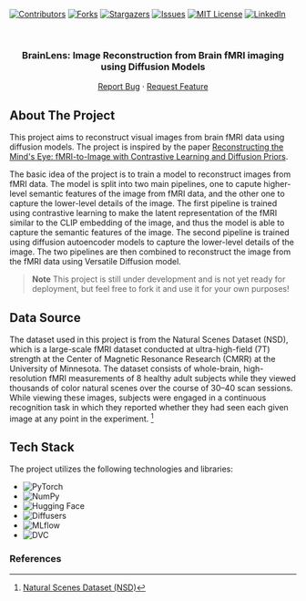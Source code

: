 <a name="readme-top"></a>


<!-- PROJECT SHIELDS -->
[![Contributors][contributors-shield]][contributors-url]
[![Forks][forks-shield]][forks-url]
[![Stargazers][stars-shield]][stars-url]
[![Issues][issues-shield]][issues-url]
[![MIT License][license-shield]][license-url]
[![LinkedIn][linkedin-shield]][linkedin-url]



<!-- PROJECT LOGO -->
<br />
<div align="center">

<h3 align="center">BrainLens: Image Reconstruction from Brain fMRI imaging using Diffusion Models</h3>

  <p align="center">
<!--     <a href="https://github.com/ahmed-alllam/BrainLens">View Demo</a> -->
<!--     · -->
    <a href="https://github.com/ahmed-alllam/BrainLens/issues">Report Bug</a>
    ·
    <a href="https://github.com/ahmed-alllam/BrainLens/issues">Request Feature</a>
  </p>
</div>


<!-- ABOUT THE PROJECT -->


## About The Project

This project aims to reconstruct visual images from brain fMRI data using diffusion models. The project is inspired by the paper [Reconstructing the Mind's Eye: fMRI-to-Image with Contrastive Learning and Diffusion Priors](https://arxiv.org/abs/2305.18274).

The basic idea of the project is to train a model to reconstruct images from fMRI data. The model is split into two main pipelines, one to capute higher-level semantic features of the image from fMRI data, and the other one to capture the lower-level details of the image. The first pipeline is trained using contrastive learning to make the latent representation of the fMRI similar to the CLIP embedding of the image, and thus the model is able to capture the semantic features of the image. The second pipeline is trained using diffusion autoencoder models to capture the lower-level details of the image. The two pipelines are then combined to reconstruct the image from the fMRI data using Versatile Diffusion model.

> **Note**
> This project is still under development and is not yet ready for deployment, but feel free to fork it and use it for your own purposes!

## Data Source

The dataset used in this project is from the Natural Scenes Dataset (NSD), which is a large-scale fMRI dataset conducted at ultra-high-field (7T) strength at the Center of Magnetic Resonance Research (CMRR) at the University of Minnesota. The dataset consists of whole-brain, high-resolution fMRI measurements of 8 healthy adult subjects while they viewed thousands of color natural scenes over the course of 30–40 scan sessions. While viewing these images, subjects were engaged in a continuous recognition task in which they reported whether they had seen each given image at any point in the experiment. [^1^]

## Tech Stack

The project utilizes the following technologies and libraries:

- ![PyTorch](https://img.shields.io/badge/PyTorch-EE4C2C?style=for-the-badge&logo=PyTorch&logoColor=white)
- ![NumPy](https://img.shields.io/badge/NumPy-013243?style=for-the-badge&logo=NumPy&logoColor=white)
- ![Hugging Face](https://img.shields.io/badge/Hugging%20Face-FF4785?style=for-the-badge&logo=HuggingFace&logoColor=white)
- ![Diffusers](https://img.shields.io/badge/Diffusers-005571?style=for-the-badge&logo=Diffusers&logoColor=white)
- ![MLflow](https://img.shields.io/badge/MLflow-A10020?style=for-the-badge&logo=MLflow&logoColor=white)
- ![DVC](https://img.shields.io/badge/DVC-945DD6?style=for-the-badge&logo=Data%20Version%20Control&logoColor=white)


### References

[^1^]: [Natural Scenes Dataset (NSD)](https://naturalscenesdataset.org/)



<!-- MARKDOWN LINKS & IMAGES -->
[contributors-shield]: https://img.shields.io/github/contributors/ahmed-alllam/BrainLens.svg?style=for-the-badge
[contributors-url]: https://github.com/ahmed-alllam/BrainLens/graphs/contributors
[forks-shield]: https://img.shields.io/github/forks/ahmed-alllam/BrainLens.svg?style=for-the-badge
[forks-url]: https://github.com/ahmed-alllam/BrainLens/network/members
[stars-shield]: https://img.shields.io/github/stars/ahmed-alllam/BrainLens.svg?style=for-the-badge
[stars-url]: https://github.com/ahmed-alllam/BrainLens/stargazers
[issues-shield]: https://img.shields.io/github/issues/ahmed-alllam/BrainLens.svg?style=for-the-badge
[issues-url]: https://github.com/ahmed-alllam/BrainLens/issues
[license-shield]: https://img.shields.io/github/license/ahmed-alllam/BrainLens.svg?style=for-the-badge
[license-url]: https://github.com/ahmed-alllam/BrainLens/blob/master/LICENSE.txt
[linkedin-shield]: https://img.shields.io/badge/-LinkedIn-black.svg?style=for-the-badge&logo=linkedin&colorB=555
[linkedin-url]: https://linkedin.com/in/ahmed-e-allam
[product-screenshot]: images/screenshot.png
